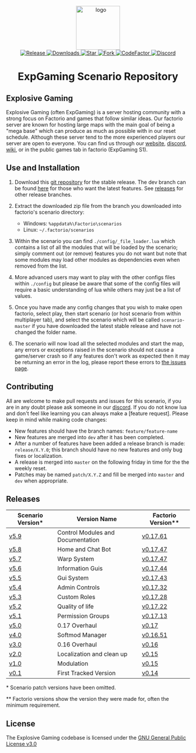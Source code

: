 <p align="center">
  <img alt="logo" src="https://avatars2.githubusercontent.com/u/39745392?s=200&v=4" width="120">
  <br>
  <a href="https://github.com/explosivegaming/scenario/tags">
    <img src="https://img.shields.io/github/tag/explosivegaming/scenario.svg?label=Release" alt="Release">
  </a>
  <a href="https://github.com/explosivegaming/scenario/archive/master.zip">
    <img src="https://img.shields.io/github/downloads/explosivegaming/scenario/total.svg?label=Downloads" alt="Downloads">
  </a>
  <a href="https://github.com/explosivegaming/scenario/stargazers">
    <img src="https://img.shields.io/github/stars/explosivegaming/scenario.svg?label=Stars" alt="Star">
  </a>
  <a href="http://github.com/explosivegaming/scenario/fork">
    <img src="https://img.shields.io/github/forks/explosivegaming/scenario.svg?label=Forks" alt="Fork">
  </a>
  <a href="https://www.codefactor.io/repository/github/explosivegaming/scenario">
    <img src="https://www.codefactor.io/repository/github/explosivegaming/scenario/badge" alt="CodeFactor">
  </a>
  <a href="https://discord.explosivegaming.nl">
    <img src="https://discordapp.com/api/guilds/260843215836545025/widget.png?style=shield" alt="Discord">
  </a>
</p>
<h1 align="center">ExpGaming Scenario Repository</h2>

## Explosive Gaming

Explosive Gaming (often ExpGaming) is a server hosting community with a strong focus on Factorio and games that follow similar ideas. Our factorio server are known for hosting large maps with the main goal of being a "mega base" which can produce as much as possible with in our reset schedule. Although these server tend to the more experienced players our server are open to everyone. You can find us through our [website], [discord], [wiki], or in the public games tab in factorio (ExpGaming S1).

## Use and Installation

1) Download this [git repository](https://github.com/explosivegaming/scenario/archive/master.zip) for the stable release. The dev branch can be found [here](https://github.com/explosivegaming/scenario/archive/dev.zip) for those who want the latest features. See [releases](#releases) for other release branches.

2) Extract the downloaded zip file from the branch you downloaded into factorio's scenario directory:
    * Windows: `%appdata%\Factorio\scenarios`
    * Linux: `~/.factorio/scenarios`

3) Within the scenario you can find `./config/_file_loader.lua` which contains a list of all the modules that will be loaded by the scenario; simply comment out (or remove) features you do not want but note that some modules may load other modules as dependencies even when removed from the list.

4) More advanced users may want to play with the other configs files within `./config` but please be aware that some of the config files will require a basic understanding of lua while others may just be a list of values.

5) Once you have made any config changes that you wish to make open factorio, select play, then start scenario (or host scenario from within multiplayer tab), and select the scenario which will be called `scenario-master` if you have downloaded the latest stable release and have not changed the folder name.

6) The scenario will now load all the selected modules and start the map, any errors or exceptions raised in the scenario should not cause a game/server crash so if any features don't work as expected then it may be returning an error in the log, please report these errors to [the issues page](issues).

## Contributing

All are welcome to make pull requests and issues for this scenario, if you are in any doubt please ask someone in our [discord]. If you do not know lua and don't feel like learning you can always make a [feature request]. Please keep in mind while making code changes:

* New features should have the branch names: `feature/feature-name`
* New features are merged into `dev` after it has been completed.
* After a number of features have been added a release branch is made: `release/X.Y.0`; this branch should have no new features and only bug fixes or localization.
* A release is merged into `master` on the following friday in time for the the weekly reset.
* Patches may be named `patch/X.Y.Z` and fill be merged into `master` and `dev` when appropriate.

## Releases

| Scenario Version* | Version Name | Factorio Version** |
|---|---|---|
| [v5.9][s5.9] | Control Modules and Documentation | [v0.17.61][f0.17.61] |
| [v5.8][s5.8] | Home and Chat Bot | [v0.17.47][f0.17.49] |
| [v5.7][s5.7] | Warp System | [v0.17.47][f0.17.47] |
| [v5.6][s5.6] | Information Guis | [v0.17.44][f0.17.44] |
| [v5.5][s5.5] | Gui System | [v0.17.43][f0.17.43] |
| [v5.4][s5.4] | Admin Controls | [v0.17.32][f0.17.32] |
| [v5.3][s5.3] | Custom Roles | [v0.17.28][f0.17.28] |
| [v5.2][s5.2] | Quality of life | [v0.17.22][f0.17.22] |
| [v5.1][s5.1] | Permission Groups | [v0.17.13][f0.17.13] |
| [v5.0][s5.0] | 0.17 Overhaul| [v0.17][f0.17.9] |
| [v4.0][s4.0] | Softmod Manager | [v0.16.51][f0.16.51] |
| [v3.0][s3.0] | 0.16 Overhaul | [v0.16][f0.16] |
| [v2.0][s2.0] | Localization and clean up | [v0.15][f0.15] |
| [v1.0][s1.0] | Modulation | [v0.15][f0.15] |
| [v0.1][s0.1] | First Tracked Version | [v0.14][f0.14] |

\* Scenario patch versions have been omitted.

\*\* Factorio versions show the version they were made for, often the minimum requirement.

[s5.9]: https://github.com/explosivegaming/scenario/releases/tag/5.9.0
[s5.8]: https://github.com/explosivegaming/scenario/releases/tag/5.8.0
[s5.7]: https://github.com/explosivegaming/scenario/releases/tag/5.7.0
[s5.6]: https://github.com/explosivegaming/scenario/releases/tag/5.6.0
[s5.5]: https://github.com/explosivegaming/scenario/releases/tag/5.5.0
[s5.4]: https://github.com/explosivegaming/scenario/releases/tag/5.4.0
[s5.3]: https://github.com/explosivegaming/scenario/releases/tag/5.3.0
[s5.2]: https://github.com/explosivegaming/scenario/releases/tag/5.2.0
[s5.1]: https://github.com/explosivegaming/scenario/releases/tag/5.1.0
[s5.0]: https://github.com/explosivegaming/scenario/releases/tag/5.0.0
[s4.0]: https://github.com/explosivegaming/scenario/releases/tag/v4.0
[s3.0]: https://github.com/explosivegaming/scenario/releases/tag/v3.0
[s2.0]: https://github.com/explosivegaming/scenario/releases/tag/v2.0
[s1.0]: https://github.com/explosivegaming/scenario/releases/tag/v1.0
[s0.1]: https://github.com/explosivegaming/scenario/releases/tag/v0.1

[f0.17.61]: https://wiki.factorio.com/Version_history/0.17.0#0.17.61
[f0.17.49]: https://wiki.factorio.com/Version_history/0.17.0#0.17.49
[f0.17.47]: https://wiki.factorio.com/Version_history/0.17.0#0.17.47
[f0.17.44]: https://wiki.factorio.com/Version_history/0.17.0#0.17.44
[f0.17.43]: https://wiki.factorio.com/Version_history/0.17.0#0.17.43
[f0.17.32]: https://wiki.factorio.com/Version_history/0.17.0#0.17.32
[f0.17.28]: https://wiki.factorio.com/Version_history/0.17.0#0.17.28
[f0.17.22]: https://wiki.factorio.com/Version_history/0.17.0#0.17.22
[f0.17.13]: https://wiki.factorio.com/Version_history/0.17.0#0.17.13
[f0.17.9]: https://wiki.factorio.com/Version_history/0.17.0#0.17.9
[f0.16.51]: https://wiki.factorio.com/Version_history/0.16.0#0.16.51
[f0.16]: https://wiki.factorio.com/Version_history/0.16.0
[f0.15]: https://wiki.factorio.com/Version_history/0.15.0
[f0.14]: https://wiki.factorio.com/Version_history/0.14.0

## License

The Explosive Gaming codebase is licensed under the [GNU General Public License v3.0](LICENSE)

[issues]: https://github.com/explosivegaming/scenario/issues/new/choose
[website]: https://explosivegaming.nl
[discord]: https://discord.explosivegaming.nl
[wiki]: https://wiki.explosivegaming.nl

